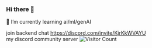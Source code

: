 ### Hi there 👋


 🌱 I’m currently learning ai/ml/genAI  

join backend chat https://discord.com/invite/KjrKkWVAYU  
 my discord community server
![Visitor Count](https://profile-counter.glitch.me/grzesiekmq/count.svg)

<!-- - 🌱 I’m currently learning  
**grzesiekmq/grzesiekmq** is a ✨ _special_ ✨ repository because its `README.md` (this file) appears on your GitHub profile.

Here are some ideas to get you started:

- 🔭 I’m currently working on ...
- 🌱 I’m currently learning ...
- 👯 I’m looking to collaborate on ...
- 🤔 I’m looking for help with ...
- 💬 Ask me about ...
- 📫 How to reach me: ...
- 😄 Pronouns: ...
- ⚡ Fun fact: ...
-->  
<!-- [![My Skills](https://skillicons.dev/icons?i=aws,html,linux,mysql,nodejs,postman,r,regex,threejs,unity)](https://skillicons.dev)
-->
